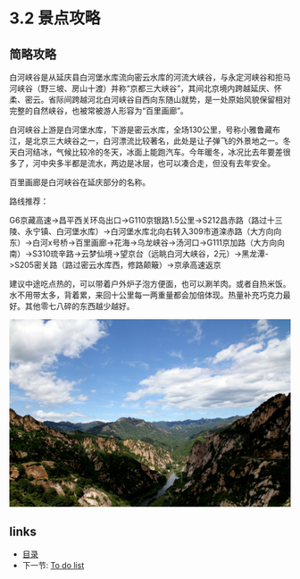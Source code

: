 # 3.2 景点攻略

## 简略攻略

白河峡谷是从延庆县白河堡水库流向密云水库的河流大峡谷，与永定河峡谷和拒马河峡谷（野三坡、房山十渡）并称“京都三大峡谷”，其间北京境内跨越延庆、怀柔、密云。省际间跨越河北白河峡谷自西向东随山就势，是一处原始风貌保留相对完整的自然峡谷，也被常被游人形容为“百里画廊”。

白河峡谷上游是白河堡水库，下游是密云水库，全场130公里，号称小雅鲁藏布江，是北京三大峡谷之一，白河漂流比较著名，此处是让子弹飞的外景地之一。冬天白河结冰，气候比较冷的冬天，冰面上能跑汽车。今年暖冬，冰况比去年要差很多了，河中央多半都是流水，两边是冰层，也可以凑合走，但没有去年安全。

百里画廊是白河峡谷在延庆部分的名称。

路线推荐：

G6京藏高速->昌平西关环岛出口->G110京银路1.5公里->S212昌赤路（路过十三陵、永宁镇、白河堡水库）->白河堡水库北向右转入309市道滦赤路（大方向向东）->白河x号桥->百里画廊->花海->乌龙峡谷->汤河口->G111京加路（大方向向南）->S310琉辛路->云梦仙境->望京台（远眺白河大峡谷，2元）->黑龙潭->S205密关路（路过密云水库西，修路颠簸）->京承高速返京

建议中途吃点热的，可以带着户外炉子泡方便面，也可以涮羊肉。或者自热米饭。水不用带太多，背着累，来回十公里每一两重量都会加倍体现。热量补充巧克力最好。其他零七八碎的东西越少越好。


![](images/3.1.bhxg.jpg?raw=true)

## links
  * [目录](<preface.md>)
  * 下一节: [To do list](<03.3.md>)